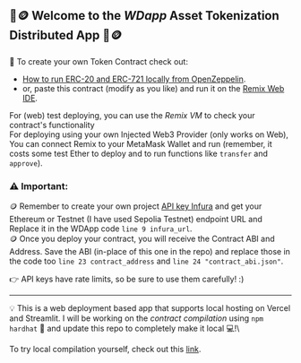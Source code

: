 ## 🏡🪙 Welcome to the _WDapp_ Asset Tokenization Distributed App 🏡🪙

📜 To create your own Token Contract check out:
- [How to run ERC-20 and ERC-721 locally from OpenZeppelin](https://github.com/OpenZeppelin/openzeppelin-contracts/tree/master).
- or, paste this contract (modify as you like) and run it on the [Remix Web IDE](https://remix.ethereum.org/).

For (web) test deploying, you can use the _Remix VM_ to check your contract's functionality\
For deploying using your own Injected Web3 Provider (only works on Web), You can connect Remix to your MetaMask Wallet and run (remember, it costs some test Ether to deploy and to run functions like `transfer` and `approve`).

### ⚠️ Important:
🪙 Remember to create your own project [API key Infura](https://docs.infura.io/dashboard/create-api) and get your Ethereum or Testnet (I have used Sepolia Testnet) endpoint URL and Replace it in the WDApp code `line 9 infura_url`.\
🪙 Once you deploy your contract, you will receive the Contract ABI and Address. Save the ABI (in-place of this one in the repo) and replace those in the code too `line 23 contract_address` and `line 24 "contract_abi.json"`.

👉 API keys have rate limits, so be sure to use them carefully! :)

---
💡 This is a web deployment based app that supports local hosting on Vercel and Streamlit. I will be working on the _contract compilation_ using `npm hardhat` 👷 and update this repo to completely make it local 💻!\

To try local compilation yourself, check out this [link](https://www.infura.io/blog/post/getting-started-with-infura-28e41844cc89).
